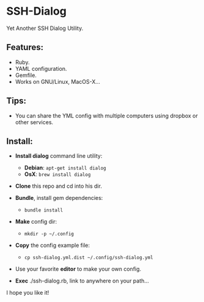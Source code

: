SSH-Dialog
==========

Yet Another SSH Dialog Utility.

Features:
---------

- Ruby.
- YAML configuration.
- Gemfile.
- Works on GNU/Linux, MacOS-X...

Tips:
-----

- You can share the YML config with multiple computers using dropbox or other services.

Install:
--------

- __Install dialog__ command line utility:

	- __Debian__: `apt-get install dialog`
	- __OsX__: `brew install dialog`

- __Clone__ this repo and cd into his dir.

- __Bundle__, install gem dependencies:

	- `bundle install`

- __Make__ config dir:

	- `mkdir -p ~/.config`

- __Copy__ the config example file:

	- `cp ssh-dialog.yml.dist ~/.config/ssh-dialog.yml`

- Use your favorite __editor__ to make your own config.

- __Exec__ ./ssh-dialog.rb, link to anywhere on your path...

I hope you like it!

